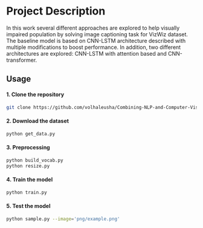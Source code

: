 # Project Description
In this work several different approaches are explored to help visually impaired population by solving image captioning task for VizWiz dataset. The baseline model is based on CNN-LSTM architecture described with multiple modifications to boost performance. In addition, two different
architectures are explored: CNN-LSTM with attention based and CNN-transformer.



## Usage 

#### 1. Clone the repository
```bash
git clone https://github.com/volhaleusha/Combining-NLP-and-Computer-Vision-to-Help-Blind-People
```

#### 2. Download the dataset
```bash
python get_data.py
```
#### 3. Preprocessing

```bash
python build_vocab.py   
python resize.py
```

#### 4. Train the model

```bash
python train.py    
```

#### 5. Test the model 

```bash
python sample.py --image='png/example.png'
```

